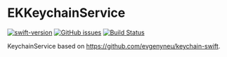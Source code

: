 # EKKeychainService

[![swift-version](https://img.shields.io/badge/swift-5.4-brightgreen.svg)](https://github.com/apple/swift) [![GitHub issues](https://img.shields.io/github/issues-raw/emvakar/EKKeychainService)](https://github.com/emvakar/EKKeychainService/issues) [![Build Status](https://www.travis-ci.com/emvakar/EKKeychainService.svg?branch=main)](https://travis-ci.org/emvakar/EKKeychainService) 

KeychainService based on https://github.com/evgenyneu/keychain-swift.
